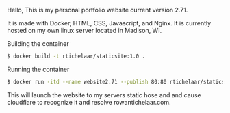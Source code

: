 Hello,
This is my personal portfolio website current version 2.71.

It is made with Docker, HTML, CSS, Javascript, and Nginx. It is currently hosted on my own linux server located in Madison, WI. 

Building the container
```sh
$ docker build -t rtichelaar/staticsite:1.0 .
```
Running the container
```sh
$ docker run -itd --name website2.71 --publish 80:80 rtichelaar/staticsite:1.0
```

This will launch the website to my servers static hose and and cause cloudflare to recognize it and resolve rowantichelaar.com.
